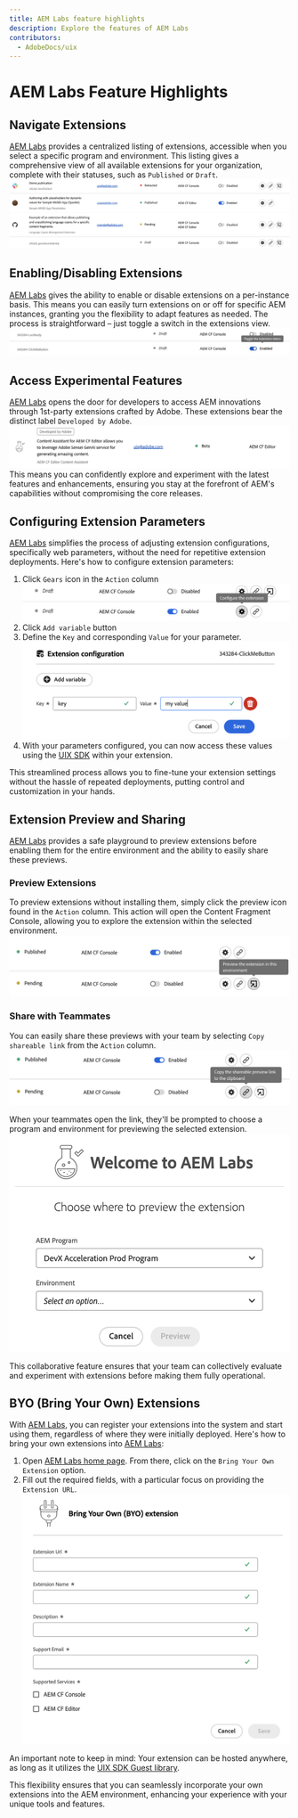 ```yaml
---
title: AEM Labs feature highlights
description: Explore the features of AEM Labs
contributors:
  - AdobeDocs/uix
---
```

# AEM Labs Feature Highlights

## Navigate Extensions
[AEM Labs](https://experience.adobe.com/aem/extension-manager) provides a centralized listing of extensions, accessible when you select a specific program and environment. This listing gives a comprehensive view of all available extensions for your organization, complete with their statuses, such as `Published` or `Draft`.
![List extensions](list.png)

## Enabling/Disabling Extensions
[AEM Labs](https://experience.adobe.com/aem/extension-manager) gives the ability to enable or disable extensions on a per-instance basis. This means you can easily turn extensions on or off for specific AEM instances, granting you the flexibility to adapt features as needed. The process is straightforward – just toggle a switch in the extensions view. 
![Enable extension](toggle.png)

## Access Experimental Features
[AEM Labs](https://experience.adobe.com/aem/extension-manager) opens the door for developers to access AEM innovations through 1st-party extensions crafted by Adobe. These extensions bear the distinct label `Developed by Adobe`. 
![1st-party extension](1st-party-extension.png)
This means you can confidently explore and experiment with the latest features and enhancements, ensuring you stay at the forefront of AEM's capabilities without compromising the core releases.

## Configuring Extension Parameters
[AEM Labs](https://experience.adobe.com/aem/extension-manager) simplifies the process of adjusting extension configurations, specifically web parameters, without the need for repetitive extension deployments. Here's how to configure extension parameters:

1. Click `Gears` icon in the `Action` column
   ![Configure the extension](config-action.png)
3. Click `Add variable` button
4. Define the `Key` and corresponding `Value` for your parameter.
   ![Configuration screen](configuration.png)
5. With your parameters configured, you can now access these values using the [UIX SDK](https://github.com/adobe/uix-sdk) within your extension.
   
This streamlined process allows you to fine-tune your extension settings without the hassle of repeated deployments, putting control and customization in your hands.

## Extension Preview and Sharing
[AEM Labs](https://experience.adobe.com/aem/extension-manager) provides a safe playground to preview extensions before enabling them for the entire environment and the ability to easily share these previews.

### Preview Extensions
To preview extensions without installing them, simply click the preview icon found in the `Action` column. This action will open the Content Fragment Console, allowing you to explore the extension within the selected environment.
![Preview extension](preview.png)

### Share with Teammates
You can easily share these previews with your team by selecting `Copy shareable link` from the `Action` column. 
![Copy link](copy-link.png)

When your teammates open the link, they'll be prompted to choose a program and environment for previewing the selected extension. 
![Preview share](preview-share.png)

This collaborative feature ensures that your team can collectively evaluate and experiment with extensions before making them fully operational.

## BYO (Bring Your Own) Extensions
With [AEM Labs](https://experience.adobe.com/aem/extension-manager), you can register your extensions into the system and start using them, regardless of where they were initially deployed. Here's how to bring your own extensions into [AEM Labs](https://experience.adobe.com/aem/extension-manager):

1. Open [AEM Labs home page](https://experience.adobe.com/aem/extension-manager). From there, click on the `Bring Your Own Extension` option.
2. Fill out the required fields, with a particular focus on providing the `Extension URL`.
![BYO extension](byo-extension.png)

An important note to keep in mind: Your extension can be hosted anywhere, as long as it utilizes the [UIX SDK Guest library](https://github.com/adobe/uix-sdk#usage---guests). 

This flexibility ensures that you can seamlessly incorporate your own extensions into the AEM environment, enhancing your experience with your unique tools and features.


